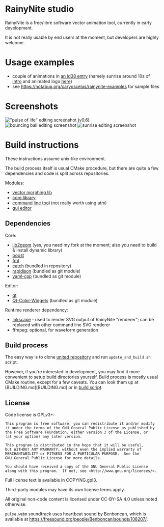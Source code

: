 RainyNite studio
================

RainyNite is a free/libre software vector animation tool, currently in early
development.

It is not really usable by end users at the moment, but developers are highly
welcome.

Usage examples
==============

- couple of animations in [an ld38 entry][ld38] (namely sunrise around 10s of
  [intro][ld38_intro] and animated logo [here][ld38_logo])
- see <https://notabug.org/caryoscelus/rainynite-examples> for sample files

Screenshots
===========

!["pulse of life" editing screenshot (v0.6)](https://caryoscelus.github.io/images/screenshots/2017.10.25-pulse.png)
![bouncing ball editing screenshot](https://caryoscelus.github.io/images/screenshots/2017.07.29-ball.png)
![sunrise editing screenshot](https://caryoscelus.github.io/images/screenshots/2017.04.30-sunrise.png)

[ld38]: https://ldjam.com/events/ludum-dare/38/power-department
[ld38_intro]: https://media.githubusercontent.com/media/spirulence/power-department-ld38/e4e0915cd6fe2f2f2bc9510c637ffaba8c55ee4d/assets/video/intro-720p.webm
[ld38_logo]: https://media.githubusercontent.com/media/spirulence/power-department-ld38/e4e0915cd6fe2f2f2bc9510c637ffaba8c55ee4d/assets/video/03_warning.webm

Build instructions
==================

These instructions assume unix-like environment.

The build process itself is usual CMake procedure, but there are quite a few dependencies and code is split across repositories.

Modules:

- [vector morphing lib](https://notabug.org/caryoscelus/rainy-morph)
- [core library](https://notabug.org/caryoscelus/rainynite-core)
- [command line tool](https://notabug.org/caryoscelus/rainynite-tool) (not really worth using atm)
- [gui editor](https://notabug.org/caryoscelus/rainynite-studio)

Dependencies
------------

Core:

- [lib2geom](https://github.com/caryoscelus/lib2geom) (yes, you need my fork at the moment; also you need to build & install dynamic library)
- [boost](http://www.boost.org/)
- [fmt](https://github.com/fmtlib/fmt)
- [catch](https://github.com/philsquared/Catch) (bundled in repository)
- [rapidjson](https://github.com/miloyip/rapidjson) (bundled as git module)
- [yaml-cpp](https://github.com/caryoscelus/yaml-cpp) (bundled as git module)

Editor:

- [qt](https://www.qt.io/)
- [Qt-Color-Widgets](https://github.com/mbasaglia/Qt-Color-Widgets) (bundled as git module)

Runtime renderer dependency:

- [Inkscape](https://inkscape.org/) - used to render SVG output of RainyNite "renderer"; can be replaced with other command line SVG renderer
- ffmpeg: optional, for waveform generation

Build process
-------------

The easy way is to clone [united repository](https://notabug.org/caryoscelus/rainynite)
and run `update_and_build.sh` script.

However, if you're interested in development, you may find it more convenient to
setup build directories yourself. Build process is mostly usual CMake routine,
except for a few caveats. You can look them up at [BUILDING.md][BUILDING.md] or
in [build script](https://notabug.org/caryoscelus/rainynite/src/master/update_and_build.sh).

License
-------

Code license is GPLv3+:

    This program is free software: you can redistribute it and/or modify
    it under the terms of the GNU General Public License as published by
    the Free Software Foundation, either version 3 of the License, or
    (at your option) any later version.

    This program is distributed in the hope that it will be useful,
    but WITHOUT ANY WARRANTY; without even the implied warranty of
    MERCHANTABILITY or FITNESS FOR A PARTICULAR PURPOSE.  See the
    GNU General Public License for more details.

    You should have received a copy of the GNU General Public License
    along with this program.  If not, see <http://www.gnu.org/licenses/>.

Full license text is available in COPYING.gpl3.

Third-party modules may have its own license terms apply.

All original non-code content is licensed under CC-BY-SA 4.0 unless noted
otherwise.

`pulse.webm` soundtrack uses heartbeat sound by Benboncan, which is available at
<https://freesound.org/people/Benboncan/sounds/108207/>.
